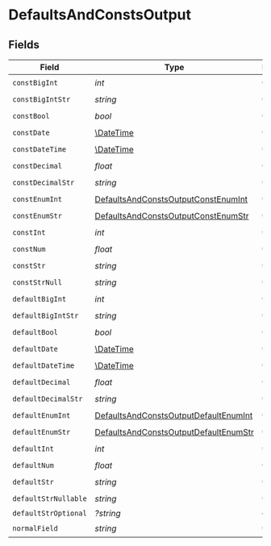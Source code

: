 # DefaultsAndConstsOutput


## Fields

| Field                                                                                                 | Type                                                                                                  | Required                                                                                              | Description                                                                                           |
| ----------------------------------------------------------------------------------------------------- | ----------------------------------------------------------------------------------------------------- | ----------------------------------------------------------------------------------------------------- | ----------------------------------------------------------------------------------------------------- |
| `constBigInt`                                                                                         | *int*                                                                                                 | :heavy_check_mark:                                                                                    | N/A                                                                                                   |
| `constBigIntStr`                                                                                      | *string*                                                                                              | :heavy_check_mark:                                                                                    | N/A                                                                                                   |
| `constBool`                                                                                           | *bool*                                                                                                | :heavy_check_mark:                                                                                    | N/A                                                                                                   |
| `constDate`                                                                                           | [\DateTime](https://www.php.net/manual/en/class.datetime.php)                                         | :heavy_check_mark:                                                                                    | N/A                                                                                                   |
| `constDateTime`                                                                                       | [\DateTime](https://www.php.net/manual/en/class.datetime.php)                                         | :heavy_check_mark:                                                                                    | N/A                                                                                                   |
| `constDecimal`                                                                                        | *float*                                                                                               | :heavy_check_mark:                                                                                    | N/A                                                                                                   |
| `constDecimalStr`                                                                                     | *string*                                                                                              | :heavy_check_mark:                                                                                    | N/A                                                                                                   |
| `constEnumInt`                                                                                        | [DefaultsAndConstsOutputConstEnumInt](../../models/shared/DefaultsAndConstsOutputConstEnumInt.md)     | :heavy_check_mark:                                                                                    | N/A                                                                                                   |
| `constEnumStr`                                                                                        | [DefaultsAndConstsOutputConstEnumStr](../../models/shared/DefaultsAndConstsOutputConstEnumStr.md)     | :heavy_check_mark:                                                                                    | N/A                                                                                                   |
| `constInt`                                                                                            | *int*                                                                                                 | :heavy_check_mark:                                                                                    | N/A                                                                                                   |
| `constNum`                                                                                            | *float*                                                                                               | :heavy_check_mark:                                                                                    | N/A                                                                                                   |
| `constStr`                                                                                            | *string*                                                                                              | :heavy_check_mark:                                                                                    | N/A                                                                                                   |
| `constStrNull`                                                                                        | *string*                                                                                              | :heavy_check_mark:                                                                                    | N/A                                                                                                   |
| `defaultBigInt`                                                                                       | *int*                                                                                                 | :heavy_check_mark:                                                                                    | N/A                                                                                                   |
| `defaultBigIntStr`                                                                                    | *string*                                                                                              | :heavy_check_mark:                                                                                    | N/A                                                                                                   |
| `defaultBool`                                                                                         | *bool*                                                                                                | :heavy_check_mark:                                                                                    | N/A                                                                                                   |
| `defaultDate`                                                                                         | [\DateTime](https://www.php.net/manual/en/class.datetime.php)                                         | :heavy_check_mark:                                                                                    | N/A                                                                                                   |
| `defaultDateTime`                                                                                     | [\DateTime](https://www.php.net/manual/en/class.datetime.php)                                         | :heavy_check_mark:                                                                                    | N/A                                                                                                   |
| `defaultDecimal`                                                                                      | *float*                                                                                               | :heavy_check_mark:                                                                                    | N/A                                                                                                   |
| `defaultDecimalStr`                                                                                   | *string*                                                                                              | :heavy_check_mark:                                                                                    | N/A                                                                                                   |
| `defaultEnumInt`                                                                                      | [DefaultsAndConstsOutputDefaultEnumInt](../../models/shared/DefaultsAndConstsOutputDefaultEnumInt.md) | :heavy_check_mark:                                                                                    | N/A                                                                                                   |
| `defaultEnumStr`                                                                                      | [DefaultsAndConstsOutputDefaultEnumStr](../../models/shared/DefaultsAndConstsOutputDefaultEnumStr.md) | :heavy_check_mark:                                                                                    | N/A                                                                                                   |
| `defaultInt`                                                                                          | *int*                                                                                                 | :heavy_check_mark:                                                                                    | N/A                                                                                                   |
| `defaultNum`                                                                                          | *float*                                                                                               | :heavy_check_mark:                                                                                    | N/A                                                                                                   |
| `defaultStr`                                                                                          | *string*                                                                                              | :heavy_check_mark:                                                                                    | N/A                                                                                                   |
| `defaultStrNullable`                                                                                  | *string*                                                                                              | :heavy_check_mark:                                                                                    | N/A                                                                                                   |
| `defaultStrOptional`                                                                                  | *?string*                                                                                             | :heavy_minus_sign:                                                                                    | N/A                                                                                                   |
| `normalField`                                                                                         | *string*                                                                                              | :heavy_check_mark:                                                                                    | N/A                                                                                                   |